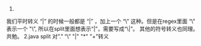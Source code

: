1.
我们平时转义 “|” 的时候一般都是 “\|” ，加上一个 “\” 这种。但是在regex里面 “\\" 表示一个 "\”,
所以在split里面想表示“|”，需要写成“\\|”。
其他的符号转义也同理。
共勉。
2.java split 对”.” “\” "|" "*" "+"转义